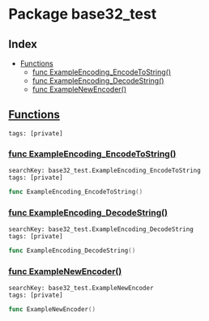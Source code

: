 # Package base32_test

## Index

* [Functions](#func)
    * [func ExampleEncoding_EncodeToString()](#ExampleEncoding_EncodeToString)
    * [func ExampleEncoding_DecodeString()](#ExampleEncoding_DecodeString)
    * [func ExampleNewEncoder()](#ExampleNewEncoder)


## <a id="func" href="#func">Functions</a>

```
tags: [private]
```

### <a id="ExampleEncoding_EncodeToString" href="#ExampleEncoding_EncodeToString">func ExampleEncoding_EncodeToString()</a>

```
searchKey: base32_test.ExampleEncoding_EncodeToString
tags: [private]
```

```Go
func ExampleEncoding_EncodeToString()
```

### <a id="ExampleEncoding_DecodeString" href="#ExampleEncoding_DecodeString">func ExampleEncoding_DecodeString()</a>

```
searchKey: base32_test.ExampleEncoding_DecodeString
tags: [private]
```

```Go
func ExampleEncoding_DecodeString()
```

### <a id="ExampleNewEncoder" href="#ExampleNewEncoder">func ExampleNewEncoder()</a>

```
searchKey: base32_test.ExampleNewEncoder
tags: [private]
```

```Go
func ExampleNewEncoder()
```

